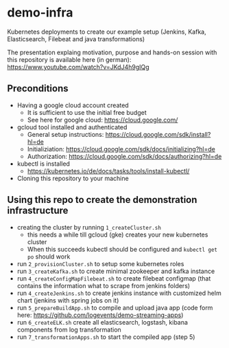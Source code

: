 # demo-infra
Kubernetes deployments to create our example setup (Jenkins, Kafka, Elasticsearch, Filebeat and java transformations)

The presentation explaing motivation, purpose and hands-on session with this repository is available here (in german):
https://www.youtube.com/watch?v=JKdJ4h9gIQg


## Preconditions


* Having a google cloud account created
  * It is sufficient to use the initial free budget
  * See here for google cloud: https://cloud.google.com/
* gcloud tool installed and authenticated
  * General setup instructions: https://cloud.google.com/sdk/install?hl=de
  * Initializiation: https://cloud.google.com/sdk/docs/initializing?hl=de
  * Authorization: https://cloud.google.com/sdk/docs/authorizing?hl=de 
* kubectl is installed
  * https://kubernetes.io/de/docs/tasks/tools/install-kubectl/
* Cloning this repository to your machine

## Using this repo to create the demonstration infrastructure

* creating the cluster by running `1_createCluster.sh`
  * this needs a while till gcloud (gke) creates your new kubernetes cluster
  * When this succeeds kubectl should be configured and `kubectl get po` should work
* run `2_provisionCluster.sh` to setup some kubernetes roles
* run `3_createKafka.sh` to create minimal zookeeper and kafka instance
* run `4_createConfigMapFilebeat.sh` to create filebeat configmap (that contains the information what to scrape from jenkins folders)
* run `4_createJenkins.sh` to create jenkins instance with customized helm chart (jenkins with spring jobs on it)
* run `5_prepareBuildApp.sh` to compile and upload java app (code form here: https://github.com/logevents/demo-streaming-apps)
* run `6_createELK.sh` create all elasticsearch, logstash, kibana components from log transformation
* run `7_transformationApps.sh` to start the compiled app (step 5) 
  
